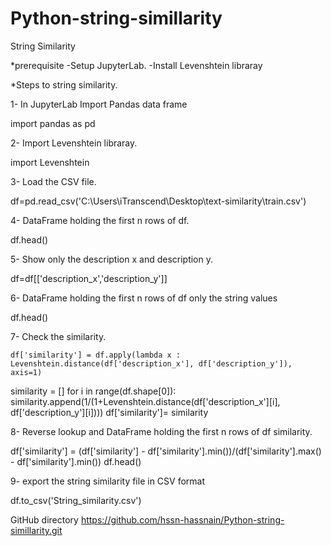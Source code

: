 # Python-string-simillarity
String Similarity

*prerequisite
-Setup JupyterLab.
-Install Levenshtein libraray

*Steps to string similarity.

1- In JupyterLab Import Pandas data frame

   import pandas as pd

2- Import Levenshtein libraray.

   import Levenshtein

3- Load the CSV file.

   df=pd.read_csv('C:\\Users\\iTranscend\\Desktop\\text-similarity\\train.csv')

4- DataFrame holding the first n rows of df.

   df.head()

5- Show only the description x and description y.

   df=df[['description_x','description_y']]

6- DataFrame holding the first n rows of df only the string values

   df.head()

7- Check the similarity.

    df['similarity'] = df.apply(lambda x : Levenshtein.distance(df['description_x'], df['description_y']), axis=1)
   similarity = []
   for i in range(df.shape[0]):
   similarity.append(1/(1+Levenshtein.distance(df['description_x'][i], df['description_y'][i])))
   df['similarity']= similarity
   
8- Reverse lookup and DataFrame holding the first n rows of df similarity.

   df['similarity'] = (df['similarity'] - df['similarity'].min())/(df['similarity'].max() - df['similarity'].min())
   df.head() 

9- export the string similarity file in CSV format

   df.to_csv('String_similarity.csv')

GitHub directory
https://github.com/hssn-hassnain/Python-string-simillarity.git                